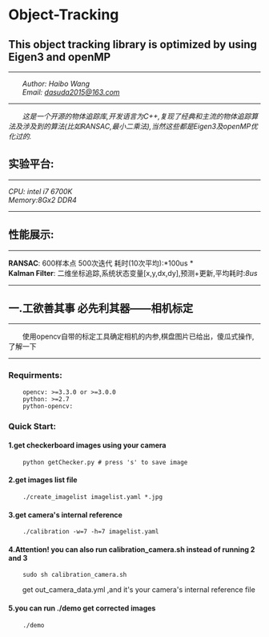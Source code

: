 # Object-Tracking
## This object tracking library is optimized by using Eigen3 and openMP
___
&emsp;&emsp;*Author: Haibo Wang*<br>
&emsp;&emsp;*Email: dasuda2015@163.com*
___

&emsp;&emsp;*这是一个开源的物体追踪库,开发语言为C++,复现了经典和主流的物体追踪算法及涉及到的算法(比如RANSAC,最小二乘法),当然这些都是Eigen3及openMP优化过的.*

## 实验平台:
___
*CPU: intel i7 6700K*<br>*Memory:8Gx2 DDR4*
___
## 性能展示:
___
**RANSAC**: 600样本点 500次迭代 耗时(10次平均):*100us *<br>
**Kalman Filter**: 二维坐标追踪,系统状态变量[x,y,dx,dy],预测+更新,平均耗时:*8us*
___
## 一.工欲善其事 必先利其器——相机标定<br>
___
&emsp;&emsp;使用opencv自带的标定工具确定相机的内参,棋盘图片已给出，傻瓜式操作,了解一下
___
### Requirments:<br>
		opencv: >=3.3.0 or >=3.0.0
		python: >=2.7
		python-opencv:
### Quick Start:<br>
#### 1.get checkerboard images using your camera
		python getChecker.py # press 's' to save image
#### 2.get images list file
		./create_imagelist imagelist.yaml *.jpg
#### 3.get camera's internal reference
		./calibration -w=7 -h=7 imagelist.yaml
#### 4.Attention! you can also run calibration_camera.sh instead of running 2 and 3
		sudo sh calibration_camera.sh
&emsp;&emsp;get out_camera_data.yml ,and it's your camera's internal reference file
#### 5.you can run ./demo get corrected images
		./demo